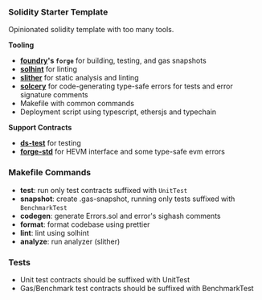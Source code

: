 ### Solidity Starter Template

Opinionated solidity template with too many tools.

**Tooling**

- **[foundry](https://github.com/gakonst/foundry)'s `forge`** for building, testing, and gas snapshots
- **[solhint](https://github.com/protofire/solhint)** for linting
- **[slither](https://github.com/crytic/slither)** for static analysis and linting
- **[solcery](https://github.com/alephao/solcery)** for code-generating type-safe errors for tests and error signature comments
- Makefile with common commands
- Deployment script using typescript, ethersjs and typechain

**Support Contracts**

- **[ds-test](https://github.com/dapphub/ds-test)** for testing
- **[forge-std](https://github.com/brockelmore/forge-std)** for HEVM interface and some type-safe evm errors

### Makefile Commands

* **test**: run only test contracts suffixed with `UnitTest`
* **snapshot**: create .gas-snapshot, running only tests suffixed with `BenchmarkTest`
* **codegen**: generate Errors.sol and error's sighash comments
* **format**: format codebase using prettier
* **lint**: lint using solhint
* **analyze**: run analyzer (slither)

### Tests

* Unit test contracts should be suffixed with UnitTest
* Gas/Benchmark test contracts should be suffixed with BenchmarkTest